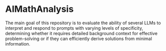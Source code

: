 # AIMathAnalysis
The main goal of this repository is to evaluate the ability of several LLMs to interpret and respond to prompts with varying levels of specificity, determining whether it requires detailed background context for effective problem-solving or if they can efficiently derive solutions from minimal information.
